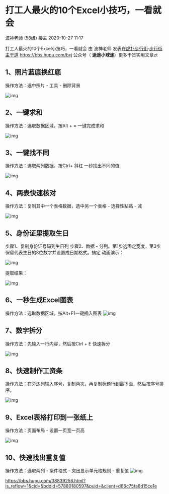 # 打工人最火的10个Excel小技巧，一看就会

[波神老师](https://my.hupu.com/171545857699426) ([58级](https://my.hupu.com/171545857699426/topic)) 楼主 2020-10-27 11:17

打工人最火的10个Excel小技巧，一看就会 由  波神老师 发表在[虎扑步行街](https://bbs.hupu.com/all-gambia)·[步行街主干道](https://bbs.hupu.com/bxj) https://bbs.hupu.com/bxj 公众号（ **迷途小球迷**）更多干货实用文章zt  

## **1、照片蓝底换红底**  

操作方法：选中照片 - 工具 - 删除背景  

![img](image-202010311554/BbsImg_171545857699426_1603768551_s_254957_o_w_718_h_500_86962.gif)



## **2、一键求和**  

操作方法：选取数据区域，按Alt + = 一键完成求和

![img](image-202010311554/BbsImg_171545857699426_1603768559_s_431513_o_w_494_h_328_17006.gif)





## **3、一键找不同**  

操作方法：选取两列数据，按Ctrl+ 斜杠 一秒找出不同的值

![img](image-202010311554/BbsImg_171545857699426_1603768567_s_700605_o_w_375_h_594_97281.gif)



 

## **4、两表快速核对**  

操作方法：复制其中一个表格数据，选中另一个表格 - 选择性粘贴 - 减

![img](image-202010311554/BbsImg_171545857699426_1603768575_s_219624_o_w_422_h_612_77424.gif)





## **5、身份证里提取生日** 

步骤1、复制身份证号码到生日列 步骤2、数据 - 分列。第1步选固定宽度，第3步保留代表生日的8位数字并设置成日期格式。搞定  动画演示：

![img](image-202010311554/BbsImg_171545857699426_1603768586_s_285563_o_w_540_h_473_23994.gif)

  

提取结果：

  ![img](image-202010311554/BbsImg_171545857699426_1603768597_s_18383_o_w_452_h_187_92723.jpg)   

## **6、一秒生成Excel图表**  

操作方法：选取数据区域，按Alt+F1一键插入图表  ![img](image-202010311554/BbsImg_171545857699426_1603768608_s_296741_o_w_494_h_549_16050.gif)   

## **7、数字拆分**  

操作方法：先输入一行内容，然后按Ctrl + E 快速拆分

![img](image-202010311554/BbsImg_171545857699426_1603768618_s_414044_o_w_567_h_345_18796.gif)

  

## **8、快速制作工资条**  

操作方法：在旁边列输入序号，复制两次，再复制标题行到最下面，然后按序号排序。

![img](image-202010311554/BbsImg_171545857699426_1603768628_s_204154_o_w_436_h_672_58082.gif)







## **9、Excel表格打印到一张纸上**  

操作方法：页面布局 - 设置一页宽一页高

![img](image-202010311554/BbsImg_171545857699426_1603768640_s_285317_o_w_463_h_291_47590.gif)



## **10、快速找出重复值**  

操作方法：选取两列 - 条件格式 - 突出显示单元格规则 - 重复值  ![img](image-202010311554/BbsImg_171545857699426_1603768650_s_134723_o_w_422_h_612_43992.gif)





https://bbs.hupu.com/38839256.html?is_reflow=1&cid=&bddid=57880180597&puid=&client=d66c75fa8d15ce1e